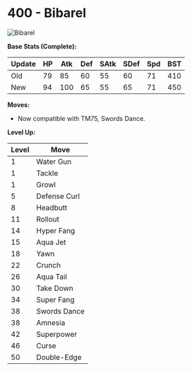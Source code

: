 # 400 - Bibarel
![][400]

**Base Stats (Complete):**

Update | HP | Atk | Def | SAtk | SDef | Spd | BST
---    | ---| --- | --- | ---  | ---  | --- | ---
Old    | 79 |  85 |  60 |  55  |  60  |  71  |  410
New    | 94 |  100 |  65 |  55  |  65  |  71  |  450

**Moves:**

 - Now compatible with TM75, Swords Dance.

**Level Up:**

Level | Move
---   | ---
  1   | Water Gun
  1   | Tackle
  1   | Growl
  5   | Defense Curl
  8   | Headbutt
 11   | Rollout
 14   | Hyper Fang
 15   | Aqua Jet
 18   | Yawn
 22   | Crunch
 26   | Aqua Tail
 30   | Take Down
 34   | Super Fang
 38   | Swords Dance
 38   | Amnesia
 42   | Superpower
 46   | Curse
 50   | Double-Edge



[400]: https://raw.githubusercontent.com/PokeAPI/sprites/master/sprites/pokemon/400.png "Bibarel"
